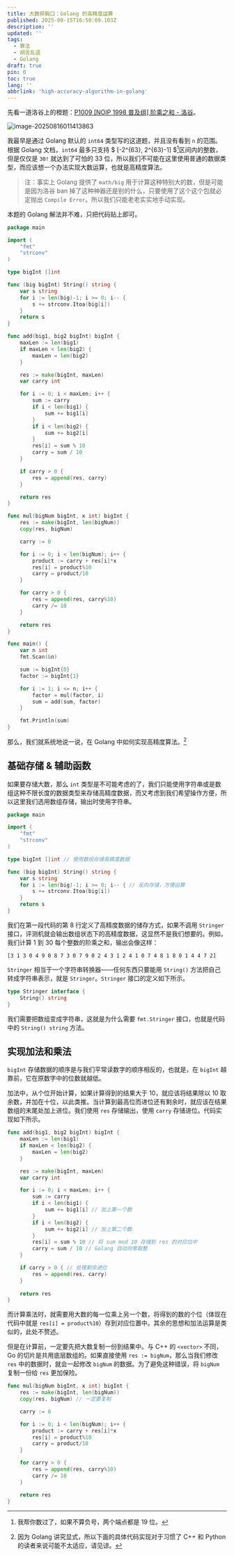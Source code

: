 ```yaml
---
title: 大数碎胸口：Golang 的高精度运算
published: 2025-08-15T16:50:09.103Z
description: ''
updated: ''
tags:
  - 算法
  - 胡言乱语
  - Golang
draft: true
pin: 0
toc: true
lang: ''
abbrlink: 'high-accuracy-algorithm-in-golang'
---
```


先看一道洛谷上的橙题：[P1009 [NOIP 1998 普及组] 阶乘之和 - 洛谷](https://www.luogu.com.cn/problem/P1009)。

![image-20250816011413863](https://gcore.jsdelivr.net/gh/karlbaey/tutu@master/pictures/image-20250816011413863.png)

我最早是通过 Golang 默认的 `int64` 类型写的这道题，并且没有看到 `n` 的范围。根据 Golang 文档，`int64` 最多只支持 $ [-2^{63}, 2^{63}-1] $[^1]区间内的整数，但是仅仅是 `30!` 就达到了可怕的 33 位，所以我们不可能在这里使用普通的数据类型，而应该想一个办法实现大数运算，也就是高精度算法。

> 注：事实上 Golang 提供了 `math/big` 用于计算这种特别大的数，但是可能是因为洛谷 ban 掉了这种神器还是别的什么，只要使用了这个这个包就必定抛出 `Compile Error`。所以我们只能老老实实地手动实现。

本题的 Golang 解法并不难，只把代码贴上即可。

```go
package main

import (
    "fmt"
    "strconv"
)

type bigInt []int

func (big bigInt) String() string {
    var s string
    for i := len(big)-1; i >= 0; i-- {
        s += strconv.Itoa(big[i])
    }
    return s
}

func add(big1, big2 bigInt) bigInt {
    maxLen := len(big1)
    if maxLen < len(big2) {
        maxLen = len(big2)
    }

    res := make(bigInt, maxLen)
    var carry int

    for i := 0; i < maxLen; i++ {
        sum := carry
        if i < len(big1) {
            sum += big1[i]
        }
        if i < len(big2) {
            sum += big2[i]
        }
        res[i] = sum % 10
        carry = sum / 10
    }

    if carry > 0 {
        res = append(res, carry)
    }

    return res
}

func mul(bigNum bigInt, x int) bigInt {
    res := make(bigInt, len(bigNum))
    copy(res, bigNum)

    carry := 0

    for i := 0; i < len(bigNum); i++ {
        product := carry + res[i]*x
        res[i] = product%10
        carry = product/10
    }

    for carry > 0 {
        res = append(res, carry%10)
        carry /= 10
    }

    return res
}

func main() {
    var n int
    fmt.Scan(&n)

    sum := bigInt{0}
    factor := bigInt{1}

    for i := 1; i <= n; i++ {
        factor = mul(factor, i)
        sum = add(sum, factor)
    }

    fmt.Println(sum)
}
```

那么，我们就系统地说一说，在 Golang 中如何实现高精度算法。[^2]

## 基础存储 & 辅助函数

如果要存储大数，那么 `int` 类型是不可能考虑的了，我们只能使用字符串或是数组这种不限长度的数据类型来存储高精度数据，而又考虑到我们希望操作方便，所以这里我们选用数组存储，输出时使用字符串。

```go
package main

import (
	"fmt"
    "strconv"
)

type bigInt []int // 使用数组存储高精度数据

func (big bigInt) String() string {
    var s string
    for i := len(big)-1; i >= 0; i-- { // 反向存储，方便运算
        s += strconv.Itoa(big[i])
    }
    return s
}
```

我们在第一段代码的第 8 行定义了高精度数据的储存方式，如果不调用 `Stringer` 接口，评测机就会输出数组状态下的高精度数据，这显然不是我们想要的。例如，我们计算 1 到 30 每个整数的阶乘之和，输出会像这样：

```out
[3 1 3 0 4 9 0 8 7 3 0 7 9 0 2 4 3 1 2 4 1 0 7 4 8 1 8 0 1 4 4 7 2]
```

 `Stringer` 相当于一个字符串转换器——任何东西只要能用 `String()` 方法把自己转成字符串表示，就是 `Stringer`。`Stringer` 接口的定义如下所示。

```go
type Stringer interface {
    String() string
}
```

我们需要把数组变成字符串，这就是为什么需要 `fmt.Stringer` 接口，也就是代码中的 `String() string` 方法。

## 实现加法和乘法

`bigInt` 存储数据的顺序是与我们平常读数字的顺序相反的，也就是，在 `bigInt` 越靠前，它在原数字中的位数就越低。

加法中，从个位开始计算，如果计算得到的结果大于 10，就应该将结果除以 10 取余数，并加在十位，以此类推。当计算到最高位而进位还有剩余时，就应该在结果数组的末尾处加上进位。我们使用 `res` 存储输出，使用 `carry` 存储进位。代码实现如下所示。

```go
func add(big1, big2 bigInt) bigInt {
    maxLen := len(big1)
    if maxLen < len(big2) {
        maxLen = len(big2)
    }

    res := make(bigInt, maxLen)
    var carry int

    for i := 0; i < maxLen; i++ {
        sum := carry
        if i < len(big1) {
            sum += big1[i] // 加上第一个数
        }
        if i < len(big2) {
            sum += big2[i] // 加上第二个数
        }
        res[i] = sum % 10 // 将 sum mod 10 存储到 res 的对应位中
        carry = sum / 10 // Golang 自动向零取整
    }

    if carry > 0 { // 处理剩余进位
    	res = append(res, carry)
    }
    
    return res
}
```

而计算乘法时，就需要用大数的每一位乘上另一个数，将得到的数的个位（体现在代码中就是 `res[i] = product%10`）存到对应位置中。其余的思想和加法运算是类似的，此处不赘述。

但是在计算前，一定要先把大数复制一份到结果中。与 C++ 的 `<vector>` 不同，Go 的切片是共用底层数组的。如果直接使用 `res := bigNum`，那么当我们修改 `res` 中的数据时，就会一起修改 `bigNum` 的数据。为了避免这种错误，将 `bigNum` 复制一份给 `res` 更加保险。

```go
func mul(bigNum bigInt, x int) bigInt {
    res := make(bigInt, len(bigNum))
    copy(res, bigNum) // 一定要复制

    carry := 0

    for i := 0; i < len(bigNum); i++ {
        product := carry + res[i]*x
        res[i] = product%10
        carry = product/10
    }

    for carry > 0 {
        res = append(res, carry%10)
        carry /= 10
    }

    return res
}
```



[^1]: 我帮你数过了，如果不算负号，两个端点都是 19 位。
[^2]: 因为 Golang 讲究显式，所以下面的具体代码实现对于习惯了 C++ 和 Python 的读者来说可能不太适应，请见谅。
